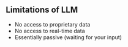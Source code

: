 ## Limitations of LLM

- No access to proprietary data
- No access to real-time data
- Essentially passive (waiting for your input)